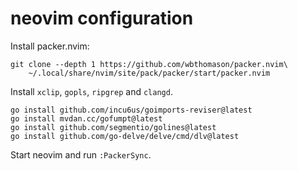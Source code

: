 # neovim configuration

Install packer.nvim:

```shell
git clone --depth 1 https://github.com/wbthomason/packer.nvim\
    ~/.local/share/nvim/site/pack/packer/start/packer.nvim
```

Install `xclip`, `gopls`, `ripgrep` and `clangd`.

```shell
go install github.com/incu6us/goimports-reviser@latest
go install mvdan.cc/gofumpt@latest
go install github.com/segmentio/golines@latest
go install github.com/go-delve/delve/cmd/dlv@latest
```

Start neovim and run `:PackerSync`.
